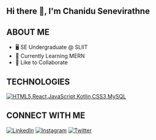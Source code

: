 <!-- GitHub Profile README -->
## Hi there 👋, I'm Chanidu Senevirathne

## ABOUT ME
- 🖥️ SE Undergraduate @ SLIIT
- 🔌 Currently Learning MERN
- 🔋 Like to Collaborate
  
## TECHNOLOGIES

[![HTML5,React,JavaScript,Kotlin,CSS3,MySQL](https://skillicons.dev/icons?i=html,react,javascript,kotlin,css,MySQL)]()

## CONNECT WITH ME

[![LinkedIn](https://img.shields.io/badge/LinkedIn-0077B5?style=for-the-badge&logo=linkedin&logoColor=white)](https://www.linkedin.com/in/your-linkedin-profile)
[![Instagram](https://img.shields.io/badge/Instagram-E4405F?style=for-the-badge&logo=instagram&logoColor=white)](https://www.instagram.com/your-instagram-profile)
[![Twitter](https://img.shields.io/badge/Twitter-1DA1F2?style=for-the-badge&logo=twitter&logoColor=white)](https://twitter.com/your-twitter-profile)
  

